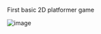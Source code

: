 First basic 2D platformer game

![image](https://github.com/timewhite/testGame/assets/68190227/03aaf754-29d1-453f-923b-bbbb856b3ad7)
